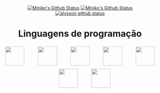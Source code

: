 <div align="center" >
  <a href="https://github.com/mini-niko"><img src="https://github-readme-stats.vercel.app/api?username=mini-niko&hide_border=true&show_icons=true&theme=radical" alt="Miniko's Github Status"></a>
  <a href="https://github.com/mini-niko"><img src="http://github-readme-streak-stats.herokuapp.com?user=mini-niko&theme=radical&hide_border=true&date_format=j%20M%5B%20Y%5D" alt="Miniko's Github Status"></a><br>
  <a href="https://github.com/mini-niko"><img src="https://github-readme-stats.vercel.app/api/top-langs/?username=mini-niko&theme=radical&hide_border=true" alt="alysson github status" alt="Miniko's Github Status"></a>
</div>
<div align="center">
  <h1>Linguagens de programação</h1>
  <img heigth="60" width="60" vspace="5" hspace="5" src="https://cdn.jsdelivr.net/gh/devicons/devicon/icons/nodejs/nodejs-original.svg">
  <img heigth="15" width="15" vspace="5" hspace="5" src="https://static.vecteezy.com/system/resources/thumbnails/017/398/790/small_2x/white-circle-free-png.png">
  <img heigth="60" width="60" vspace="5" hspace="5" src="https://cdn.jsdelivr.net/gh/devicons/devicon/icons/discordjs/discordjs-plain.svg">
  <img heigth="15" width="15" vspace="5" hspace="5" src="https://static.vecteezy.com/system/resources/thumbnails/017/398/790/small_2x/white-circle-free-png.png">
  <img heigth="60" width="60" vspace="5" hspace="5" src="https://cdn.jsdelivr.net/gh/devicons/devicon/icons/mysql/mysql-original.svg">
  <img heigth="15" width="15" vspace="5" hspace="5" src="https://static.vecteezy.com/system/resources/thumbnails/017/398/790/small_2x/white-circle-free-png.png">
  <img heigth="60" width="60" vspace="5" hspace="5" src="https://cdn.jsdelivr.net/gh/devicons/devicon/icons/javascript/javascript-plain.svg">
  <img heigth="15" width="15" vspace="5" hspace="5" src="https://static.vecteezy.com/system/resources/thumbnails/017/398/790/small_2x/white-circle-free-png.png">
  <img heigth="60" width="60" vspace="5" hspace="5" src="https://cdn.jsdelivr.net/gh/devicons/devicon/icons/java/java-original.svg">
  <img heigth="15" width="15" vspace="5" hspace="5" src="https://static.vecteezy.com/system/resources/thumbnails/017/398/790/small_2x/white-circle-free-png.png">
  <img heigth="60" width="60" vspace="5" hspace="5" src="https://cdn.jsdelivr.net/gh/devicons/devicon/icons/html5/html5-original.svg">
  <img heigth="15" width="15" vspace="5" hspace="5" src="https://static.vecteezy.com/system/resources/thumbnails/017/398/790/small_2x/white-circle-free-png.png">
  <img heigth="60" width="60" vspace="5" hspace="5" src="https://cdn.jsdelivr.net/gh/devicons/devicon/icons/css3/css3-original.svg">
</div>
